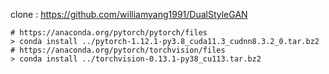 clone : https://github.com/williamyang1991/DualStyleGAN

```
# https://anaconda.org/pytorch/pytorch/files
> conda install ../pytorch-1.12.1-py3.8_cuda11.3_cudnn8.3.2_0.tar.bz2
# https://anaconda.org/pytorch/torchvision/files
> conda install ../torchvision-0.13.1-py38_cu113.tar.bz2
```
